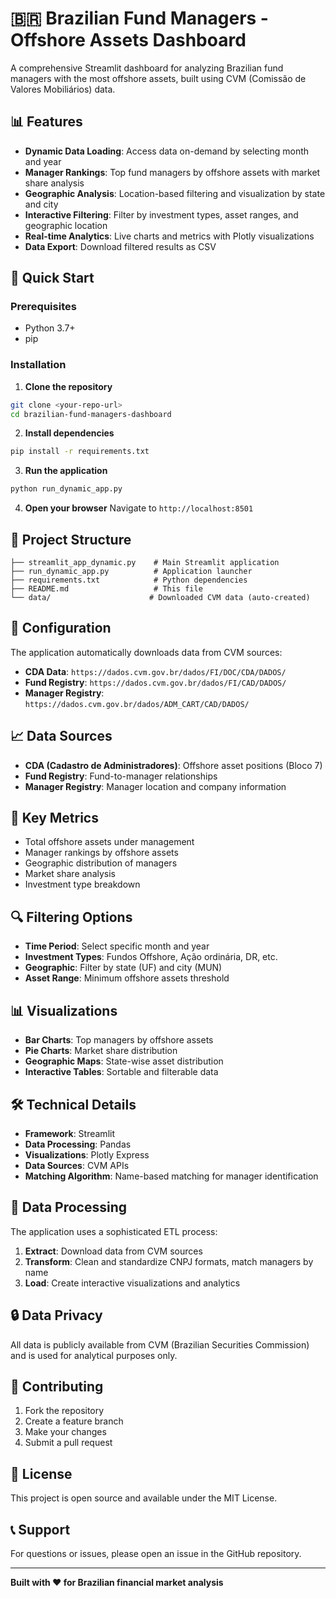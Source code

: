 # 🇧🇷 Brazilian Fund Managers - Offshore Assets Dashboard

A comprehensive Streamlit dashboard for analyzing Brazilian fund managers with the most offshore assets, built using CVM (Comissão de Valores Mobiliários) data.

## 📊 Features

- **Dynamic Data Loading**: Access data on-demand by selecting month and year
- **Manager Rankings**: Top fund managers by offshore assets with market share analysis
- **Geographic Analysis**: Location-based filtering and visualization by state and city
- **Interactive Filtering**: Filter by investment types, asset ranges, and geographic location
- **Real-time Analytics**: Live charts and metrics with Plotly visualizations
- **Data Export**: Download filtered results as CSV

## 🚀 Quick Start

### Prerequisites
- Python 3.7+
- pip

### Installation

1. **Clone the repository**
```bash
git clone <your-repo-url>
cd brazilian-fund-managers-dashboard
```

2. **Install dependencies**
```bash
pip install -r requirements.txt
```

3. **Run the application**
```bash
python run_dynamic_app.py
```

4. **Open your browser**
Navigate to `http://localhost:8501`

## 📁 Project Structure

```
├── streamlit_app_dynamic.py    # Main Streamlit application
├── run_dynamic_app.py          # Application launcher
├── requirements.txt            # Python dependencies
├── README.md                   # This file
└── data/                      # Downloaded CVM data (auto-created)
```

## 🔧 Configuration

The application automatically downloads data from CVM sources:
- **CDA Data**: `https://dados.cvm.gov.br/dados/FI/DOC/CDA/DADOS/`
- **Fund Registry**: `https://dados.cvm.gov.br/dados/FI/CAD/DADOS/`
- **Manager Registry**: `https://dados.cvm.gov.br/dados/ADM_CART/CAD/DADOS/`

## 📈 Data Sources

- **CDA (Cadastro de Administradores)**: Offshore asset positions (Bloco 7)
- **Fund Registry**: Fund-to-manager relationships
- **Manager Registry**: Manager location and company information

## 🎯 Key Metrics

- Total offshore assets under management
- Manager rankings by offshore assets
- Geographic distribution of managers
- Market share analysis
- Investment type breakdown

## 🔍 Filtering Options

- **Time Period**: Select specific month and year
- **Investment Types**: Fundos Offshore, Ação ordinária, DR, etc.
- **Geographic**: Filter by state (UF) and city (MUN)
- **Asset Range**: Minimum offshore assets threshold

## 📊 Visualizations

- **Bar Charts**: Top managers by offshore assets
- **Pie Charts**: Market share distribution
- **Geographic Maps**: State-wise asset distribution
- **Interactive Tables**: Sortable and filterable data

## 🛠️ Technical Details

- **Framework**: Streamlit
- **Data Processing**: Pandas
- **Visualizations**: Plotly Express
- **Data Sources**: CVM APIs
- **Matching Algorithm**: Name-based matching for manager identification

## 📝 Data Processing

The application uses a sophisticated ETL process:
1. **Extract**: Download data from CVM sources
2. **Transform**: Clean and standardize CNPJ formats, match managers by name
3. **Load**: Create interactive visualizations and analytics

## 🔒 Data Privacy

All data is publicly available from CVM (Brazilian Securities Commission) and is used for analytical purposes only.

## 🤝 Contributing

1. Fork the repository
2. Create a feature branch
3. Make your changes
4. Submit a pull request

## 📄 License

This project is open source and available under the MIT License.

## 📞 Support

For questions or issues, please open an issue in the GitHub repository.

---

**Built with ❤️ for Brazilian financial market analysis**